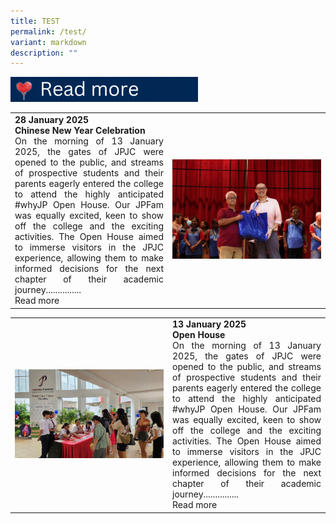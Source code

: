 ```yaml
---
title: TEST
permalink: /test/
variant: markdown
description: ""
---
```


![](/images/2025%20Life@JPJC/Misc/Read_more__100_x_40_px_.gif)

<table style="width:100%">
   <tbody><tr>
    

<td style="width:50%;text-align:inter-word"><div style="text-align: justify; text-justify: inter-word;">
<b>	28 January 2025</b><br>
<b>Chinese New Year Celebration</b><br>
On the morning of 13 January 2025, the gates of JPJC were opened to the public, and streams of prospective students and their parents eagerly entered the college to attend the highly anticipated #whyJP Open House. Our JPFam was equally excited, keen to show off the college and the exciting activities. The Open House aimed to immerse visitors in the JPJC experience, allowing them to make informed decisions for the next chapter of their academic journey............... <br>
Read more		
</div></td><td style="width:50%;vertical-align: middle;"><figure style="margin:auto;width:100%;">
<img src="/images/2025%20Life@JPJC/CNY%20Celebrations/cny1.jpg">
</figure></td>

</tr>
</tbody></table>
<table style="width:100%">
   <tbody><tr>
    <td style="width:50%;vertical-align: middle;"><figure style="margin:auto;width:100%;">
<img src="/images/2025%20Life@JPJC/Open%20House/OH_1.jpg">
			</figure>
    </td><td style="width:50%;text-align:inter-word"><div style="text-align: justify; text-justify: inter-word;">
			<b>	13 January 2025</b><br>
			<b>Open House</b><br>
On the morning of 13 January 2025, the gates of JPJC were opened to the public, and streams of prospective students and their parents eagerly entered the college to attend the highly anticipated #whyJP Open House. Our JPFam was equally excited, keen to show off the college and the exciting activities. The Open House aimed to immerse visitors in the JPJC experience, allowing them to make informed decisions for the next chapter of their academic journey............... <br>
Read more			
</div></td>
</tr>
</tbody></table>